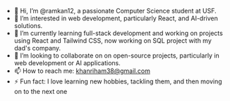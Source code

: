 - 👋 Hi, I’m @ramkan12, a passionate Computer Science student at USF.
- 👀 I’m interested in web development, particularly React, and AI-driven solutions.
- 🌱 I’m currently learning full-stack development and working on projects using React and Tailwind CSS, now working on SQL project with my dad's company.
- 💞️ I’m looking to collaborate on on open-source projects, particularly in web development or AI applications.
- 📫 How to reach me: khanriham38@gmail.com
- ⚡ Fun fact: I love learning new hobbies, tackling them, and then moving on to the next one
<!---
ramkan12/ramkan12 is a ✨ special ✨ repository because its `README.md` (this file) appears on your GitHub profile.
You can click the Preview link to take a look at your changes.
--->
